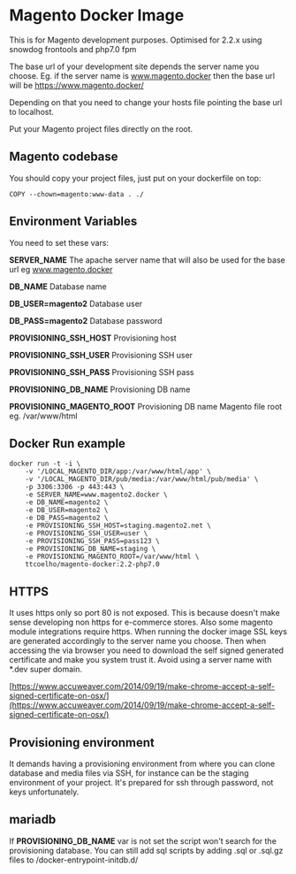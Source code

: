 # Magento Docker Image

This is for Magento development purposes. Optimised for 2.2.x using snowdog frontools and php7.0 fpm  

The base url of your development site depends the server name you choose. Eg. if the server name is www.magento.docker then the base url will be https://www.magento.docker/

Depending on that you need to change your hosts file pointing the base url to localhost.

Put your Magento project files directly on the root.

## Magento codebase

You should copy your project files, just put on your dockerfile on top:

```
COPY --chown=magento:www-data . ./
```

## Environment Variables
You need to set these vars:

**SERVER_NAME**
The apache server name that will also be used for the base url eg www.magento.docker 

**DB_NAME**
Database name

**DB_USER=magento2**
Database user

**DB_PASS=magento2**
Database password

**PROVISIONING_SSH_HOST**
Provisioning host

**PROVISIONING_SSH_USER**
Provisioning SSH user

**PROVISIONING_SSH_PASS**
Provisioning SSH pass

**PROVISIONING_DB_NAME**
Provisioning DB name

**PROVISIONING_MAGENTO_ROOT**
Provisioning DB name Magento file root eg. /var/www/html

## Docker Run example
``` 
docker run -t -i \
    -v '/LOCAL_MAGENTO_DIR/app:/var/www/html/app' \
    -v '/LOCAL_MAGENTO_DIR/pub/media:/var/www/html/pub/media' \
    -p 3306:3306 -p 443:443 \
    -e SERVER_NAME=www.magento2.docker \
    -e DB_NAME=magento2 \
    -e DB_USER=magento2 \
    -e DB_PASS=magento2 \
    -e PROVISIONING_SSH_HOST=staging.magento2.net \
    -e PROVISIONING_SSH_USER=user \
    -e PROVISIONING_SSH_PASS=pass123 \
    -e PROVISIONING_DB_NAME=staging \
    -e PROVISIONING_MAGENTO_ROOT=/var/www/html \
    ttcoelho/magento-docker:2.2-php7.0
```


## HTTPS

It uses https only so port 80 is not exposed. This is because doesn't make sense developing non https for e-commerce stores. Also some magento module integrations require https. When running the docker image SSL keys are generated accordingly to the server name you choose. Then when accessing the via browser you need to download the self signed generated certificate and make you system trust it. Avoid using a server name with *.dev super domain.

[https://www.accuweaver.com/2014/09/19/make-chrome-accept-a-self-signed-certificate-on-osx/](https://www.accuweaver.com/2014/09/19/make-chrome-accept-a-self-signed-certificate-on-osx/)

## Provisioning environment

It demands having a provisioning environment from where you can clone database and media files via SSH, for instance can be the staging environment of your project. It's prepared for ssh through password, not keys unfortunately.

## mariadb

If **PROVISIONING_DB_NAME** var is not set the script won't search for the provisioning database. You can still add sql scripts by adding .sql or .sql.gz files to  /docker-entrypoint-initdb.d/